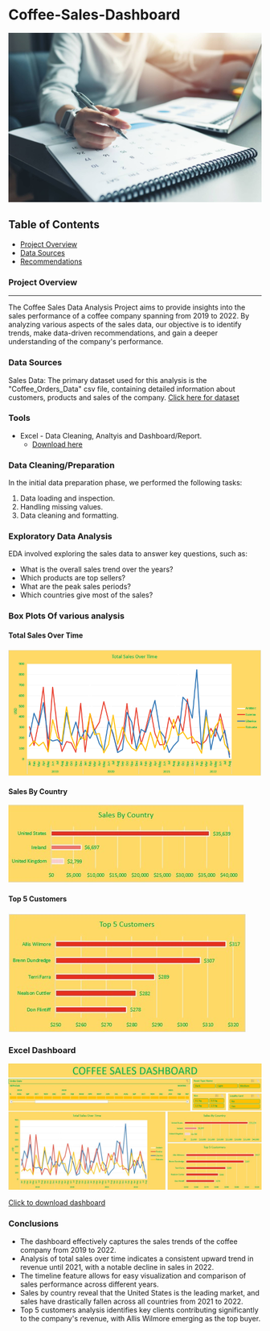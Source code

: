 # Coffee-Sales-Dashboard
![ ](Images/data.jpeg)

## Table of Contents

- [Project Overview](#project-overview)
- [Data Sources](#data-sources)
- [Recommendations](#recommendations)

### Project Overview
---

The Coffee Sales Data Analysis Project aims to provide insights into the sales performance of a coffee company spanning from 2019 to 2022. By analyzing various aspects of the sales data, our objective is to identify trends, make data-driven recommendations, and gain a deeper understanding of the company's performance.

### Data Sources

Sales Data: The primary dataset used for this analysis is the "Coffee_Orders_Data" csv file, containing detailed information about customers, products and sales of the company.
[Click here for dataset ](https://github.com/Hari-in-github/Coffee-Sales-Dashboard/blob/main/Coffee_Orders_Data.xlsx)

### Tools

- Excel - Data Cleaning, Analtyis and Dashboard/Report.
  - [Download here](https://microsoft.com)

### Data Cleaning/Preparation

In the initial data preparation phase, we performed the following tasks:
1. Data loading and inspection.
2. Handling missing values.
3. Data cleaning and formatting.

### Exploratory Data Analysis

EDA involved exploring the sales data to answer key questions, such as:

- What is the overall sales trend over the years?
- Which products are top sellers?
- What are the peak sales periods?
- Which countries give most of the sales?

### Box Plots Of various analysis

#### Total Sales Over Time
![Total Sales Over Time](Images/Barplot_Salesbytime.png)

#### Sales By Country
![Sales By Country](Images/Barplot_SalesbyCountry.jpg)

#### Top 5 Customers
![Top 5 Customers](Images/Barplot_Top5Customers.jpg)


### Excel Dashboard

![Coffee Dashboard](Images/Coffee_Dashboard.jpg)


[Click to download dashboard](https://github.com/Hari-in-github/Coffee-Sales-Dashboard/blob/main/Coffee_Dashboard.xlsx)




### Conclusions
- The dashboard effectively captures the sales trends of the coffee company from 2019 to 2022.
- Analysis of total sales over time indicates a consistent upward trend in revenue until 2021, with a notable decline in sales in 2022.
- The timeline feature allows for easy visualization and comparison of sales performance across different years.
- Sales by country reveal that the United States is the leading market, and sales have drastically fallen across all countries from 2021 to 2022.
- Top 5 customers analysis identifies key clients contributing significantly to the company's revenue, with Allis Wilmore emerging as the top buyer.






